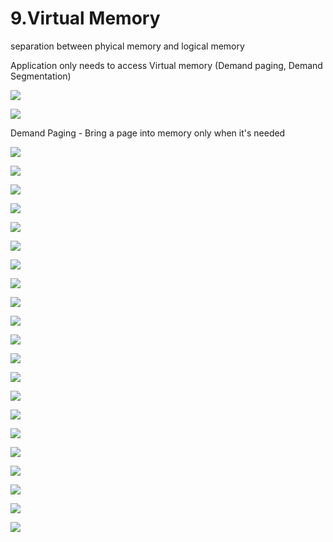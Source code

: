# 9.Virtual Memory

separation between phyical memory and logical memory 

Application only needs to access Virtual memory \(Demand paging, Demand Segmentation\)

![](../.gitbook/assets/image%20%28129%29.png)



![](../.gitbook/assets/image%20%28111%29.png)



Demand Paging - Bring a page into memory only when it's needed

![](../.gitbook/assets/image%20%2853%29.png)

![](../.gitbook/assets/image%20%2837%29.png)

![](../.gitbook/assets/image%20%2888%29.png)

![](../.gitbook/assets/image%20%28155%29.png)

![](../.gitbook/assets/image%20%28117%29.png)

![](../.gitbook/assets/image%20%28125%29.png)

![](../.gitbook/assets/image%20%2813%29.png)



![](../.gitbook/assets/image%20%28161%29.png)



![](../.gitbook/assets/image%20%2895%29.png)

![](../.gitbook/assets/image%20%28127%29.png)

![](../.gitbook/assets/image%20%28152%29.png)

![](../.gitbook/assets/image%20%2825%29.png)

![](../.gitbook/assets/image%20%282%29.png)

![](../.gitbook/assets/image%20%2812%29.png)

![](../.gitbook/assets/image%20%2891%29.png)



![](../.gitbook/assets/image%20%28143%29.png)

![](../.gitbook/assets/image%20%2877%29.png)

![](../.gitbook/assets/image%20%28123%29.png)

![](../.gitbook/assets/image%20%2823%29.png)

![](../.gitbook/assets/image%20%28101%29.png)

![](../.gitbook/assets/image.png)

